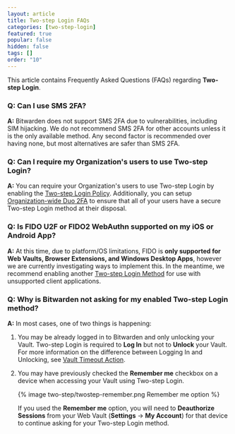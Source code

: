 ```yaml
---
layout: article
title: Two-step Login FAQs
categories: [two-step-login]
featured: true
popular: false
hidden: false
tags: []
order: "10"
---
```


This article contains Frequently Asked Questions (FAQs) regarding **Two-step Login**.

### Q: Can I use SMS 2FA?

**A:** Bitwarden does not support SMS 2FA due to vulnerabilities, including SIM hijacking. We do not recommend SMS 2FA for other accounts unless it is the only available method. Any second factor is recommended over having none, but most alternatives are safer than SMS 2FA.

### Q: Can I require my Organization's users to use Two-step Login?

**A:** You can require your Organization's users to use Two-step Login by enabling the [Two-step Login Policy]({{site.baseurl}}/policies/#two-step-login). Additionally, you can setup [Organization-wide Duo 2FA]({{site.baseurl}}/two-step-login-duo) to ensure that all of your users have a secure Two-step Login method at their disposal.

### Q: Is FIDO U2F or FIDO2 WebAuthn supported on my iOS or Android App?

**A:** At this time, due to platform/OS limitations, FIDO is **only supported for Web Vaults, Browser Extensions, and Windows Desktop Apps**, however we are currently investigating ways to implement this. In the meantime, we recommend enabling another [Two-step Login Method]({{site.baseurl}}/setup-two-step-login/) for use with unsupported client applications.

### Q: Why is Bitwarden not asking for my enabled Two-step Login method?

**A:** In most cases, one of two things is happening:

1. You may be already logged in to Bitwarden and only unlocking your Vault. Two-step Login is required to **Log In** but not to **Unlock** your Vault. For more information on the difference between Logging In and Unlocking, see [Vault Timeout Action]({{site.baseurl}}/vault-timeout/#vault-timeout-action).

2. You may have previously checked the **Remember me** checkbox on a device when accessing your Vault using Two-step Login.

   {% image two-step/twostep-remember.png Remember me option %}

   If you used the **Remember me** option, you will need to **Deauthorize Sessions** from your Web Vault (**Settings** &rarr; **My Account**) for that device to continue asking for your Two-step Login method.
